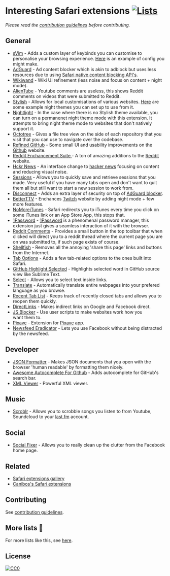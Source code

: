 # Interesting Safari extensions [![Lists](https://img.shields.io/badge/More%20Lists-📔-blue.svg)](https://github.com/learn-anything/curated-lists#readme)
*Please read the [contribution guidelines](contributing.md#readme) before contributing.*

## General
- [sVim](https://github.com/flipxfx/sVim) -  Adds a custom layer of keybinds you can customise to personalise your browsing experience. [Here](https://gist.github.com/c26e6a05e4e426e0542e55b7513b581c) is an example of config you might make.
- [AdGuard](https://adguard.com/en/adblock-adguard-safari.html) - Ad content blocker which is akin to adblock but uses less resources due to using [Safari native content blocking API's](https://developer.apple.com/library/content/documentation/Extensions/Conceptual/ContentBlockingRules/Introduction/Introduction.html).
- [Wikiwand](http://www.wikiwand.com) - Wiki UI refinement (less noise and focus on content + night mode).
- [AlienTube](https://github.com/mabako/alientube) - Youtube comments are useless, this shows Reddit comments on videos that were submitted to Reddit.
- [Stylish](http://sobolev.us/stylish/) - Allows for local customisations of various websites. [Here](https://medium.com/@NikitaVoloboev/the-best-kind-of-web-3c9131a1fd99) are some example night themes you can set up to use from it.
- [Nightlight](https://github.com/Gofake1/Nightlight) - In the case where there is no Stylish theme available, you can turn on a permanenet night theme mode with this extension. It attempts to bring night theme mode to websites that don't natively support it.
- [Octotree](https://github.com/buunguyen/octotree) - Gives a file tree view on the side of each repository that you visit that you can use to navigate over the codebase.
- [Refined GitHub](https://github.com/fantattitude/refined-github-safari) - Some small UI and usability improvements on the [Github](https://github.com/) website.
- [Reddit Enchancement Suite ](https://github.com/honestbleeps/Reddit-Enhancement-Suite) - A ton of amazing additions to the [Reddit](http://www.reddit.com/) website.
- [Hckr News](https://hckrnews.com/about.html#extensions) - An interface change to [hacker news](https://news.ycombinator.com/) focusing on content and reducing visual noise.
- [Sessions](https://sessions-extension.github.io/Sessions/) - Allows you to quickly save and retrieve sessions that you made. Very useful if you have many tabs open and don't want to quit them all but still want to start a new session to work from.
- [Disconnect](https://disconnect.me/) - Adds an extra layer of security on top of [AdGuard blocker](https://adguard.com/en/adblock-adguard-safari.html).
- [BetterTTV](https://nightdev.com/betterttv/) - Enchances [Twitch](http://twitch.tv/) website by adding night mode + few more features.
- [NoMoreiTunes](http://nomoreitunes.einserver.de/) - Safari redirects you to iTunes every time you click on some iTunes link or an App Store App, this stops that.
- [1Password](https://agilebits.com/onepassword/extensions) - [1Password](https://1password.com) is a phenomenal password manager, this extension just gives a seamless interaction of it with the browser.
- [Reddit Comments](http://safariextendr.com/extension/reddit-comments) - Provides a small button in the top toolbar that when clicked will direct you to a reddit thread where the current page you are on was submitted to, if such page exists of course.
- [Shellfish](http://open-bits.com/shellfish/) - Removes all the annoying 'share this page' links and buttons from the Internet.
- [Tab Options](http://canisbos.com/taboptions) - Adds a few tab-related options to the ones built into Safari.
- [GitHub Highlight Selected](https://github.com/Nuclides/github-highlight-selected) - Highlights selected word in GitHub source view like Sublime Text.
- [Select](https://github.com/makoni/select-like-a-boss-for-safari) - Allows you to select text inside links.
- [Translate](http://sidetree.com/extensions.html#Translate) - Automatically translate entire webpages into your prefered language as you browse.
- [Recent Tab List](http://nickvdp.com/tablist/) - Keeps track of recently closed tabs and allows you to reopen them quickly.
- [DirectLinks](http://canisbos.com/) - Makes indirect links on Google and Facebook direct.
- [JS Blocker](http://jsblocker.toggleable.com/) - Use user scripts to make websites work how you want them to.
- [Pixave](http://www.littlehj.com/Pixave.safariextz) - Extension for [Pixave](http://www.littlehj.com/mac/) app.
- [Newsfeed Eradicator](http://antonosika.github.io/newsfeed-eradicator/) - Lets you use Facebook without being distracted by the newsfeed.

## Developer
- [JSON Formatter](https://github.com/rfletcher/safari-json-formatter) - Makes JSON documents that you open with the browser 'human readable' by formatting them nicely.
- [Awesome Autocomplete For Github](https://github.com/algolia/github-awesome-autocomplete) - Adds autocomplete for GitHub's search bar.
- [XML Viewer](https://github.com/sergeche/xmlview) - Powerful XML viewer.

## Music
- [Scroblr](http://scroblr.fm/) - Allows you to scrobble songs you listen to from Youtube, Soundcloud to your [last.fm](http://last.fm) account.

## Social
- [Social Fixer](http://socialfixer.com/download.html) - Allows you to really clean up the clutter from the Facebook home page.

## Related
- [Safari extensions gallery](https://safari-extensions.apple.com)
- [Canibos's Safari extensions](http://canisbos.com)

## Contributing
See [contribution guidelines](contributing.md#readme).

## More lists 📝
For more lists like this, see [here](https://github.com/learn-anything/curated-lists#readme).

## License
[![CC0](http://mirrors.creativecommons.org/presskit/buttons/88x31/svg/cc-zero.svg)](https://creativecommons.org/publicdomain/zero/1.0/)